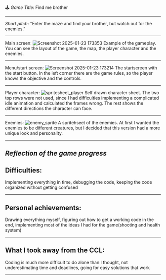 🕹️
*Game Title*: Find me brother
______________________________
*Short pitch*: "Enter the maze and find your brother, but watch out for the enemies."
______________________________
Main screen:
![Screenshot 2025-01-23 173353](https://github.com/user-attachments/assets/4e93f730-b0d6-46d2-8521-b6c5776007ec)
Example of the gameplay. You can see the layout of the game, the map, the player character and the enemies.
______________________________
Menu/start screen:
![Screenshot 2025-01-23 173214](https://github.com/user-attachments/assets/29c280b0-fa52-45a0-a754-e459333d6954)
The startscreen with the start button. In the left corner there are the game rules, so the player knows the objective and the controls.
______________________________
Player character:
![spritesheet_player](https://github.com/user-attachments/assets/1b2e2162-7165-483b-921f-1b1229e39fd8)
Self drawn character sheet. The two top rows were not used, since I had difficulties implementing a complicated idle animation and calculated the frames wrong. The rest shows the different directions the character can face.
______________________________
Enemies:
![enemy_sprite](https://github.com/user-attachments/assets/361a1c40-6e72-4c25-818e-6b50673c543d)
A spritehseet of the enemies. At first I wanted the enemies to be different creatures, but I decided that this version had a more unique look and personality.
______________________________
*Reflection of the game progress*
------------------------------
Difficulties:
------------------------------
Implementing everything in time, debugging the code, keeping the code organized without getting confused
______________________________
Personal achievements:
------------------------------
Drawing everything myself, figuring out how to get a working code in the end, implementing most of the ideas I had for the game(shooting and health system)
______________________________
What I took away from the CCL:
------------------------------
Coding is much more difficult to do alone than I thought, not underestimating time and deadlines, going for easy solutions that work
______________________________
